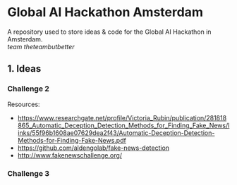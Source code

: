 # Global AI Hackathon Amsterdam

A repository used to store ideas & code for the Global AI Hackathon in Amsterdam.  
_team theteambutbetter_


## 1. Ideas

### Challenge 2
Resources:  
  * https://www.researchgate.net/profile/Victoria_Rubin/publication/281818865_Automatic_Deception_Detection_Methods_for_Finding_Fake_News/links/55f96b1608ae07629dea2f43/Automatic-Deception-Detection-Methods-for-Finding-Fake-News.pdf
  * https://github.com/aldengolab/fake-news-detection
  * http://www.fakenewschallenge.org/



### Challenge 3
